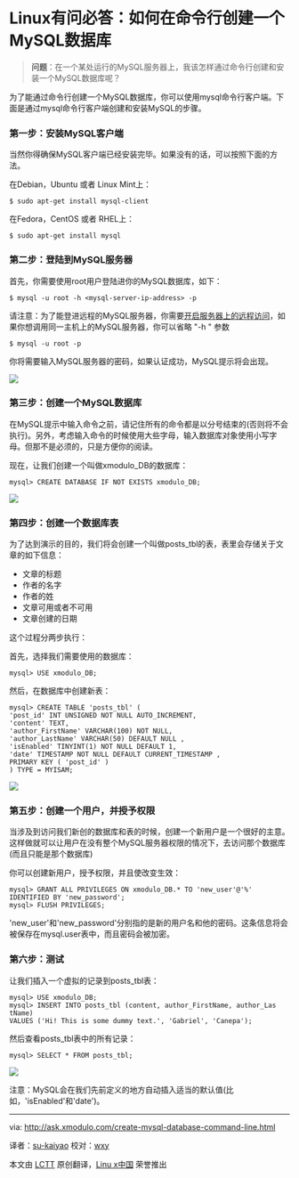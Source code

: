 Linux有问必答：如何在命令行创建一个MySQL数据库
===

> **问题**：在一个某处运行的MySQL服务器上，我该怎样通过命令行创建和安装一个MySQL数据库呢？


为了能通过命令行创建一个MySQL数据库，你可以使用mysql命令行客户端。下面是通过mysql命令行客户端创建和安装MySQL的步骤。

### 第一步：安装MySQL客户端 ###

当然你得确保MySQL客户端已经安装完毕。如果没有的话，可以按照下面的方法。

在Debian，Ubuntu 或者 Linux Mint上：

    $ sudo apt-get install mysql-client

在Fedora，CentOS 或者 RHEL上：

    $ sudo apt-get install mysql

### 第二步：登陆到MySQL服务器 ###

首先，你需要使用root用户登陆进你的MySQL数据库，如下：

    $ mysql -u root -h <mysql-server-ip-address> -p 

请注意：为了能登进远程的MySQL服务器，你需要[开启服务器上的远程访问][1]，如果你想调用同一主机上的MySQL服务器，你可以省略 "-h <mysql-server-ip-address>" 参数

    $ mysql -u root -p

你将需要输入MySQL服务器的密码，如果认证成功，MySQL提示将会出现。

![](https://www.flickr.com/photos/xmodulo/15272971112/)

### 第三步：创建一个MySQL数据库 ###

在MySQL提示中输入命令之前，请记住所有的命令都是以分号结束的(否则将不会执行)。另外，考虑输入命令的时候使用大些字母，输入数据库对象使用小写字母。但那不是必须的，只是方便你的阅读。

现在，让我们创建一个叫做xmodulo_DB的数据库：

    mysql> CREATE DATABASE IF NOT EXISTS xmodulo_DB; 

![](https://farm4.staticflickr.com/3864/15086792487_8e2eaedbcd.jpg)

### 第四步：创建一个数据库表 ###

为了达到演示的目的，我们将会创建一个叫做posts_tbl的表，表里会存储关于文章的如下信息：

- 文章的标题
- 作者的名字
- 作者的姓
- 文章可用或者不可用
- 文章创建的日期

这个过程分两步执行：

首先，选择我们需要使用的数据库：

    mysql> USE xmodulo_DB; 

然后，在数据库中创建新表：

    mysql> CREATE TABLE 'posts_tbl' (
    'post_id' INT UNSIGNED NOT NULL AUTO_INCREMENT, 
    'content' TEXT,
    'author_FirstName' VARCHAR(100) NOT NULL,
    'author_LastName' VARCHAR(50) DEFAULT NULL ,
    'isEnabled' TINYINT(1) NOT NULL DEFAULT 1, 
    'date' TIMESTAMP NOT NULL DEFAULT CURRENT_TIMESTAMP ,
    PRIMARY KEY ( 'post_id' ) 
    ) TYPE = MYISAM;

![](https://farm4.staticflickr.com/3870/15086654980_39d2d54d72.jpg)

### 第五步：创建一个用户，并授予权限 ###

当涉及到访问我们新创的数据库和表的时候，创建一个新用户是一个很好的主意。这样做就可以让用户在没有整个MySQL服务器权限的情况下，去访问那个数据库(而且只能是那个数据库)

你可以创建新用户，授予权限，并且使改变生效：

    mysql> GRANT ALL PRIVILEGES ON xmodulo_DB.* TO 'new_user'@'%' IDENTIFIED BY 'new_password';
    mysql> FLUSH PRIVILEGES;

'new_user'和'new_password'分别指的是新的用户名和他的密码。这条信息将会被保存在mysql.user表中，而且密码会被加密。

### 第六步：测试 ###

让我们插入一个虚拟的记录到posts_tbl表：

    mysql> USE xmodulo_DB;
    mysql> INSERT INTO posts_tbl (content, author_FirstName, author_Las tName)
    VALUES ('Hi! This is some dummy text.', 'Gabriel', 'Canepa');

然后查看posts_tbl表中的所有记录：

    mysql> SELECT * FROM posts_tbl;

![](https://farm4.staticflickr.com/3896/15086792527_39a987d8bd_z.jpg)

注意：MySQL会在我们先前定义的地方自动插入适当的默认值(比如，'isEnabled'和'date')。

---

via: http://ask.xmodulo.com/create-mysql-database-command-line.html

译者：[su-kaiyao](https://github.com/su-kaiyao)
校对：[wxy](https://github.com/wxy)

本文由 [LCTT](https://github.com/LCTT/TranslateProject) 原创翻译，[Linu
x中国](http://linux.cn/) 荣誉推出

[1]:http://xmodulo.com/2012/06/how-to-allow-remote-access-to-mysql.html




